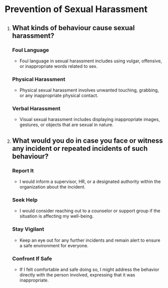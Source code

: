 # Prevention of Sexual Harassment

1. ## What kinds of behaviour cause sexual harassment?
   ### Foul Language
     * Foul language in sexual harassment includes using vulgar, offensive, or inappropriate words related to sex.

   ### Physical Harassment
    * Physical sexual harassment involves unwanted touching, grabbing, or any inappropriate physical contact.

   ### Verbal Harassment
    * Visual sexual harassment includes displaying inappropriate images, gestures, or objects that are sexual in nature.
  
2. ## What would you do in case you face or witness any incident or repeated incidents of such behaviour?
   ### Report It
   * I would inform a supervisor, HR, or a designated authority within the organization about the incident.
  
   ### Seek Help
   * I would consider reaching out to a counselor or support group if the situation is affecting my well-being.

   ### Stay Vigilant
   * Keep an eye out for any further incidents and remain alert to ensure a safe environment for everyone.
  
   ### Confront If Safe
   * If I felt comfortable and safe doing so, I might address the behavior directly with the person involved, expressing that it was inappropriate.
